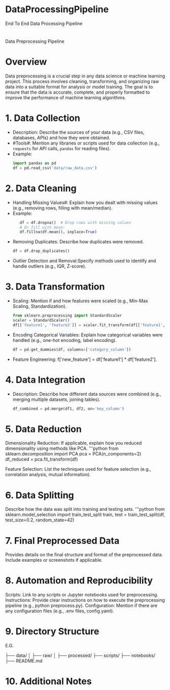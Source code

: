 # DataProcessingPipeline
End To End Data Processing Pipeline
#
Data Preprocessing Pipeline

# Overview 
Data preprocessing is a crucial step in any data science or machine learning project. This process involves cleaning, transforming, and organizing raw data into a suitable format for analysis or model training. The goal is to ensure that the data is accurate, complete, and properly formatted to improve the performance of machine learning algorithms.

# 1. Data Collection 
- Description: Describe the sources of your data (e.g., CSV files, databases, APIs) and how they were obtained.
- #Tools#: Mention any libraries or scripts used for data collection (e.g., `requests` for API calls, `pandas` for reading files).
- Example: 
  ```python
  import pandas as pd
  df = pd.read_csv('data/raw_data.csv')
# 2. Data Cleaning 
- Handling Missing Values#: Explain how you dealt with missing values (e.g., removing rows, filling with mean/median).
- Example: 
  ```python
     df = df.dropna()  # Drop rows with missing values
     # Or fill with mean:
     df.fillna(df.mean(), inplace=True)
- Removing Duplicates: Describe how duplicates were removed.
  ```python
  df = df.drop_duplicates()
- Outlier Detection and Removal:Specify methods used to identify and handle outliers (e.g., IQR, Z-score).
# 3. Data Transformation 
- Scaling: Mention if and how features were scaled (e.g., Min-Max Scaling, Standardization).
    ```python
    from sklearn.preprocessing import StandardScaler
    scaler = StandardScaler()
    df[['feature1', 'feature2']] = scaler.fit_transform(df[['feature1', 'feature2']])
- Encoding Categorical Variables: Explain how categorical variables were handled (e.g., one-hot encoding, label encoding).
    ```python
    df = pd.get_dummies(df, columns=['category_column'])
- Feature Engineering: f['new_feature'] = df['feature1'] * df['feature2'].
# 4. Data Integration
- Description: Describe how different data sources were combined (e.g., merging multiple datasets, joining tables).
   ```python
   df_combined = pd.merge(df1, df2, on='key_column')
# 5. Data Reduction 
Dimensionality Reduction: If applicable, explain how you reduced dimensionality using methods like PCA.
'''python
from sklearn.decomposition import PCA
pca = PCA(n_components=2)
df_reduced = pca.fit_transform(df)

Feature Selection: List the techniques used for feature selection (e.g., correlation analysis, mutual information).

# 6. Data Splitting 
Describe how the data was split into training and testing sets.
'''python
from sklearn.model_selection import train_test_split
train, test = train_test_split(df, test_size=0.2, random_state=42)

# 7. Final Preprocessed Data 
Provides details on the final structure and format of the preprocessed data. Include examples or screenshots if applicable.

# 8. Automation and Reproducibility 

Scripts: Link to any scripts or Jupyter notebooks used for preprocessing.
Instructions: Provide clear instructions on how to execute the preprocessing pipeline (e.g., python preprocess.py).
Configuration: Mention if there are any configuration files (e.g., .env files, config.yaml).

# 9. Directory Structure 
E.G.

├── data/
│   ├── raw/
│   ├── processed/
├── scripts/
├── notebooks/
├── README.md


# 10. Additional Notes                    


